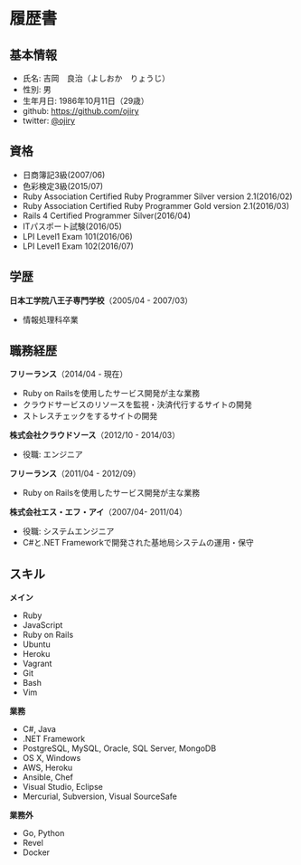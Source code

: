 # 履歴書

## 基本情報

* 氏名: 吉岡　良治（よしおか　りょうじ）
* 性別: 男
* 生年月日: 1986年10月11日（29歳）
* github: https://github.com/ojiry
* twitter: [@ojiry](https://twitter.com/ojiry)

## 資格

* 日商簿記3級(2007/06)
* 色彩検定3級(2015/07)
* Ruby Association Certified Ruby Programmer Silver version 2.1(2016/02)
* Ruby Association Certified Ruby Programmer Gold version 2.1(2016/03)
* Rails 4 Certified Programmer Silver(2016/04)
* ITパスポート試験(2016/05)
* LPI Level1 Exam 101(2016/06)
* LPI Level1 Exam 102(2016/07)

## 学歴

**日本工学院八王子専門学校**（2005/04 - 2007/03）
 * 情報処理科卒業

## 職務経歴

**フリーランス**（2014/04 - 現在）
 * Ruby on Railsを使用したサービス開発が主な業務
  * クラウドサービスのリソースを監視・決済代行するサイトの開発
  * ストレスチェックをするサイトの開発

**株式会社クラウドソース**（2012/10 - 2014/03）
 * 役職: エンジニア

**フリーランス**（2011/04 - 2012/09）
 * Ruby on Railsを使用したサービス開発が主な業務

**株式会社エス・エフ・アイ**（2007/04- 2011/04）
 * 役職: システムエンジニア
 * C#と.NET Frameworkで開発された基地局システムの運用・保守

## スキル

**メイン**
 * Ruby
 * JavaScript
 * Ruby on Rails
 * Ubuntu
 * Heroku
 * Vagrant
 * Git
 * Bash
 * Vim

**業務**
 * C#, Java
 * .NET Framework
 * PostgreSQL, MySQL, Oracle, SQL Server, MongoDB
 * OS X, Windows
 * AWS, Heroku
 * Ansible, Chef
 * Visual Studio, Eclipse
 * Mercurial, Subversion, Visual SourceSafe

**業務外**
 * Go, Python
 * Revel
 * Docker
